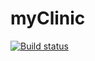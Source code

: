# myClinic

[![Build status](https://ci.appveyor.com/api/projects/status/xsvn389r56mukixt/branch/master?svg=true)](https://ci.appveyor.com/project/Giullianogp/myclinic/branch/master)
